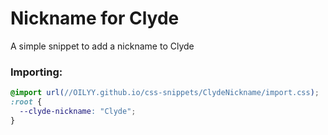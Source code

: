# Nickname for Clyde
A simple snippet to add a nickname to Clyde

### Importing:
```css
@import url(//OILYY.github.io/css-snippets/ClydeNickname/import.css);
:root {
  --clyde-nickname: "Clyde";
}

